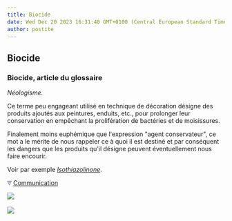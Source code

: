 ```yaml
---
title: Biocide
date: Wed Dec 20 2023 16:31:40 GMT+0100 (Central European Standard Time)
author: postite
---
```


## Biocide
### Biocide, article du glossaire
 _Néologisme._

Ce terme peu engageant utilisé en technique de décoration désigne des produits ajoutés aux peintures, enduits, etc., pour prolonger leur conservation en empêchant la prolifération de bactéries et de moisissures.

Finalement moins euphémique que l'expression "agent conservateur", ce mot a le mérite de nous rappeler ce à quoi il est destiné et par conséquent les dangers que les produits qu'il désigne peuvent éventuellement nous faire encourir.

Voir par exemple _[Isothiazolinone](toxicite.html#isothiazolinone)_.



![](images/flechebas.gif) [Communication](http://www.artrealite.com/annonceurs.htm) 

[![](https://cbonvin.fr/sites/regie.artrealite.com/visuels/campagne1.png)](index-2.html#20131014)

![](https://cbonvin.fr/sites/regie.artrealite.com/visuels/campagne2.png)